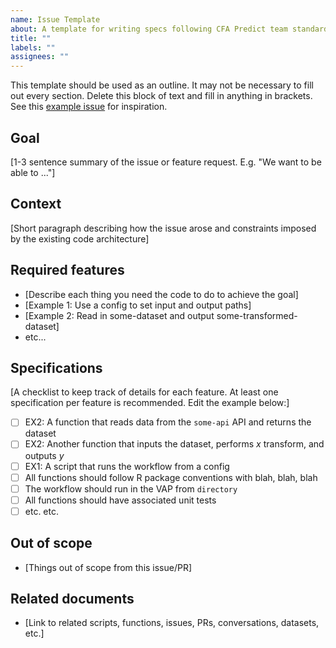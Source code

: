 ```yaml
---
name: Issue Template
about: A template for writing specs following CFA Predict team standards
title: ""
labels: ""
assignees: ""
---
```


This template should be used as an outline. It may not be necessary to fill out every section. Delete this block of text and fill in anything in brackets. See this [example issue](https://github.com/cdcent/cfa-nnh-pipelines/issues/107) for inspiration.

## Goal

[1-3 sentence summary of the issue or feature request. E.g. "We want to be able to ..."]

## Context

[Short paragraph describing how the issue arose and constraints imposed by the existing code architecture]

## Required features

- [Describe each thing you need the code to do to achieve the goal]
- [Example 1: Use a config to set input and output paths]
- [Example 2: Read in some-dataset and output some-transformed-dataset]
- etc...

## Specifications

[A checklist to keep track of details for each feature. At least one specification per feature is recommended. Edit the example below:]

- [ ] EX2: A function that reads data from the `some-api` API and returns the dataset
- [ ] EX2: Another function that inputs the dataset, performs $x$ transform, and outputs $y$
- [ ] EX1: A script that runs the workflow from a config
- [ ] All functions should follow R package conventions with blah, blah, blah
- [ ] The workflow should run in the VAP from `directory`
- [ ] All functions should have associated unit tests
- [ ] etc. etc.

## Out of scope

- [Things out of scope from this issue/PR]

## Related documents

- [Link to related scripts, functions, issues, PRs, conversations, datasets, etc.]
